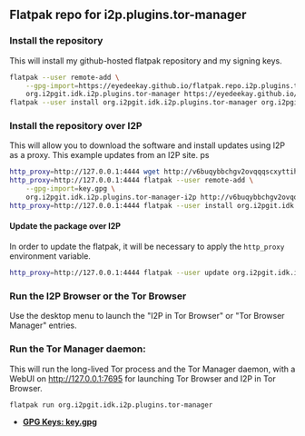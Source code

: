 ## Flatpak repo for i2p.plugins.tor-manager

### Install the repository

This will install my github-hosted flatpak repository and my signing keys.

```sh
flatpak --user remote-add \
    --gpg-import=https://eyedeekay.github.io/flatpak.repo.i2p.plugins.tor-manager/key.gpg \
    org.i2pgit.idk.i2p.plugins.tor-manager https://eyedeekay.github.io/flatpak.repo.i2p.plugins.tor-manager
flatpak --user install org.i2pgit.idk.i2p.plugins.tor-manager org.i2pgit.idk.i2p.plugins.tor-manager
```

### Install the repository over I2P

This will allow you to download the software and install updates using I2P
as a proxy. This example updates from an I2P site.
ps
```sh
http_proxy=http://127.0.0.1:4444 wget http://v6buqybbchgv2ovqqqscxyttihfnpklsifmob22zj67btcr4ps4a.b32.i2p/flatpak.repo.i2p.plugins.tor-manager/key.gpg
http_proxy=http://127.0.0.1:4444 flatpak --user remote-add \
    --gpg-import=key.gpg \
    org.i2pgit.idk.i2p.plugins.tor-manager-i2p http://v6buqybbchgv2ovqqqscxyttihfnpklsifmob22zj67btcr4ps4a.b32.i2p/flatpak.repo.i2p.plugins.tor-manager
http_proxy=http://127.0.0.1:4444 flatpak --user install org.i2pgit.idk.i2p.plugins.tor-manager-i2p org.i2pgit.idk.i2p.plugins.tor-manager
```

#### Update the package over I2P

In order to update the flatpak, it will be necessary to apply the `http_proxy`
environment variable.

```sh
http_proxy=http://127.0.0.1:4444 flatpak --user update org.i2pgit.idk.i2p.plugins.tor-manager
```

### Run the I2P Browser or the Tor Browser

Use the desktop menu to launch the "I2P in Tor Browser" or "Tor Browser Manager"
entries.

### Run the Tor Manager daemon:

This will run the long-lived Tor process and the Tor Manager daemon, with
a WebUI on http://127.0.0.1:7695 for launching Tor Browser and I2P in Tor Browser.

```sh
flatpak run org.i2pgit.idk.i2p.plugins.tor-manager
```

- **[GPG Keys: key.gpg](https://eyedeekay.github.io/flatpak.repo.i2p.plugins.tor-manager/key.gpg)**
